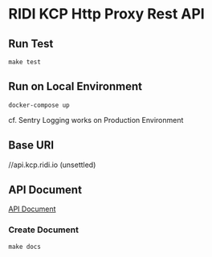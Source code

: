 # RIDI KCP Http Proxy Rest API
## Run Test
```shell
make test
```

## Run on Local Environment
```shell
docker-compose up
```
cf. Sentry Logging works on Production Environment

## Base URI
//api.kcp.ridi.io (unsettled)

## API Document
[API Document](https://ridi.github.io/kcp-http-proxy/)
### Create Document
```shell
make docs
```
